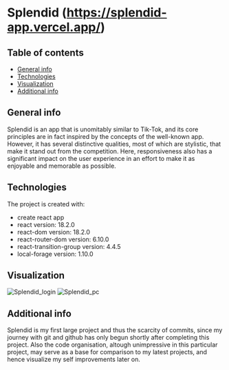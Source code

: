 # Splendid (https://splendid-app.vercel.app/)
## Table of contents
* [General info](#general-info)
* [Technologies](#technologies)
* [Visualization](#visualization)
* [Additional info](#additional-info)

## General info
Splendid is an app that is unomitably similar to Tik-Tok, and its core principles are in fact inspired by the concepts of the well-known app. However, it has several distinctive qualities, most of which are stylistic, that make it stand out from the competition. Here, responsiveness also has a significant impact on the user experience in an effort to make it as enjoyable and memorable as possible.
	
## Technologies
The project is created with:
* create react app
* react version: 18.2.0
* react-dom version: 18.2.0
* react-router-dom version: 6.10.0
* react-transition-group version: 4.4.5
* local-forage version: 1.10.0

## Visualization
![Splendid_login](https://github.com/LukassF/splendid-app/assets/132075104/b980acac-b8e1-4b3d-9065-26e3d4081545)
![Splendid_pc](https://github.com/LukassF/splendid-app/assets/132075104/57b3079f-f078-4902-815b-3afc198df0a2)

## Additional info
Splendid is my first large project and thus the scarcity of commits, since my journey with git and github has only begun shortly after completing this project.
Also the code organisation, altough unimpressive in this particular project, may serve as a base for comparison to my latest projects, and hence visualize my self improvements later on.
